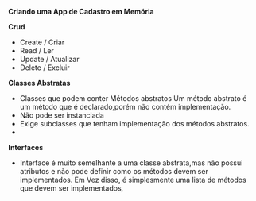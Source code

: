 ﻿
**Criando uma App de Cadastro em Memória**

**Crud**

 - Create / Criar
 - Read / Ler
 - Update / Atualizar
 - Delete / Excluir

**Classes Abstratas**

 - Classes que podem conter Métodos abstratos
 Um método abstrato é um método que é declarado,porém não contém implementação.
 - Não pode ser instanciada
 - Exige subclasses que tenham implementação dos métodos abstratos.
 - 
**Interfaces**

 - Interface é muito semelhante a uma classe abstrata,mas não possui atributos e não pode definir como os métodos devem ser implementados.
 Em Vez disso, é simplesmente uma lista de métodos que devem ser implementados,
 
 
 

 
 

 

